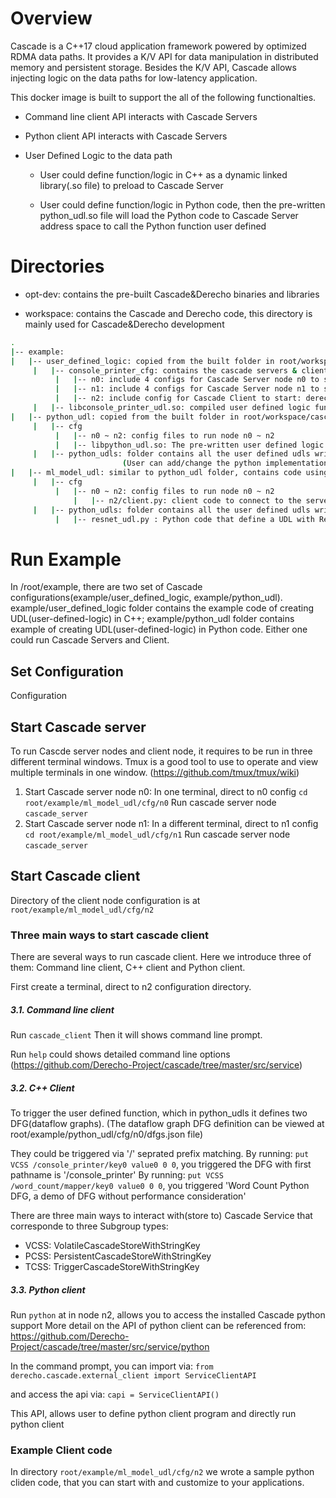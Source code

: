 # Overview
Cascade is a C++17 cloud application framework powered by optimized RDMA data paths. It provides a K/V API for data manipulation in distributed memory and persistent storage. Besides the K/V API, Cascade allows injecting logic on the data paths for low-latency application. 

This docker image is built to support the all of the following functionalties.

- Command line client API interacts with Cascade Servers

- Python client API interacts with Cascade Servers

- User Defined Logic to the data path

     - User could define function/logic in C++ as a dynamic linked library(.so file) to preload to Cascade Server 

     - User could define function/logic in Python code, then the pre-written python_udl.so file will load the Python code to Cascade Server address space to call the Python function user defined


# Directories

- opt-dev: contains the pre-built Cascade&Derecho binaries and libraries

- workspace: contains the Cascade and Derecho code, this directory is mainly used for Cascade&Derecho development 

```bash
.
|-- example:
|   |-- user_defined_logic: copied from the built folder in root/workspace/cascade/src/applications/tests/user_defined_logic. 
     |   |-- console_printer_cfg: contains the cascade servers & client configs
          |   |-- n0: include 4 configs for Cascade Server node n0 to start: dfgs.json, layout.json, udl_dlls.cfg, derecho.cfg
          |   |-- n1: include 4 configs for Cascade Server node n1 to start: dfgs.json, layout.json, udl_dlls.cfg, derecho.cfg
          |   |-- n2: include config for Cascade Client to start: derecho.cfg. (This node could also run as Cascade Server, in which case, all 4 configs in this directory are used)
     |   |-- libconsole_printer_udl.so: compiled user defined logic funciton in the form of the dynamic linked library. The original code and implementation of this function is at directory: root/workspace/cascade/src/applications/tests/user_defined_logic/console_printer_udl.cpp
|   |-- python_udl: copied from the built folder in root/workspace/cascade/src/applications/cascade-demos/udl_zoo/python, where the executables get compiled
     |   |-- cfg
          |   |-- n0 ~ n2: config files to run node n0 ~ n2
          |   |-- libpython_udl.so: The pre-written user defined logic function to read the user defined logic in python and load to cascade server
     |   |-- python_udls: folder contains all the user defined udls written in python
                         (User can add/change the python implementation in this directory. To have the cascade server to load the user defined python function, adding the changes to dfgs.json files in root/example/python_udl/cfg/n0, root/example/python_udl/cfg/n1)
|   |-- ml_model_udl: similar to python_udl folder, contains code using 
     |   |-- cfg
          |   |-- n0 ~ n2: config files to run node n0 ~ n2
              |   |-- n2/client.py: client code to connect to the server nodes and send request to the system
     |   |-- python_udls: folder contains all the user defined udls written in python
          |   |-- resnet_udl.py : Python code that define a UDL with Resenet mode
```

# Run Example
In /root/example, there are two set of Cascade configurations(example/user_defined_logic, example/python_udl). example/user_defined_logic folder contains the example code of creating UDL(user-defined-logic) in C++; example/python_udl folder contains example of creating UDL(user-defined-logic) in Python code. Either one could run Cascade Servers and Client.

## Set Configuration
Configuration 

## Start Cascade server 

To run Cascde server nodes and client node, it requires to be run in three different terminal windows. Tmux is a good tool to use to operate and view multiple terminals in one window. (https://github.com/tmux/tmux/wiki)

1. Start Cascade server node n0:
     In one terminal, direct to n0 config
      `cd root/example/ml_model_udl/cfg/n0`
     Run cascade server node
      `cascade_server`
2. Start Cascade server node n1:
     In a different terminal, direct to n1 config
      `cd root/example/ml_model_udl/cfg/n1`
     Run cascade server node
      `cascade_server`

## Start Cascade client

Directory of the client node configuration is at `root/example/ml_model_udl/cfg/n2`


### Three main ways to start cascade client
There are several ways to run cascade client. Here we introduce three of them: Command line client, C++ client and Python client.

First create a terminal, direct to n2 configuration directory.

##### 3.1. Command line client
Run `cascade_client` Then it will shows command line prompt.  

Run `help` could shows detailed command line options (https://github.com/Derecho-Project/cascade/tree/master/src/service)


##### 3.2. C++ Client

To trigger the user defined function, which in python_udls it defines two DFG(dataflow graphs). (The dataflow graph DFG definition can be viewed at root/example/python_udl/cfg/n0/dfgs.json file)

They could be triggered via '/' seprated prefix matching. By running: `put VCSS /console_printer/key0 value0 0 0`, you triggered the DFG with first pathname is '/console_printer'
By running: `put VCSS /word_count/mapper/key0 value0 0 0`, you triggered 'Word Count Python DFG, a demo of DFG without performance consideration'

There are three main ways to interact with(store to) Cascade Service that corresponde to three Subgroup types:
- VCSS: VolatileCascadeStoreWithStringKey
- PCSS: PersistentCascadeStoreWithStringKey
- TCSS: TriggerCascadeStoreWithStringKey


##### 3.3. Python client

Run `python` at in node n2, allows you to access the installed Cascade python support
More detail on the API of python client can be referenced from: https://github.com/Derecho-Project/cascade/tree/master/src/service/python

In the command prompt, you can import via: `from derecho.cascade.external_client import ServiceClientAPI`

and access the api via: `capi = ServiceClientAPI()`

This API, allows user to define python client program and directly run python client


### Example Client code 
In directory `root/example/ml_model_udl/cfg/n2` we wrote a sample python cliden code, that you can start with and customize to your applications.